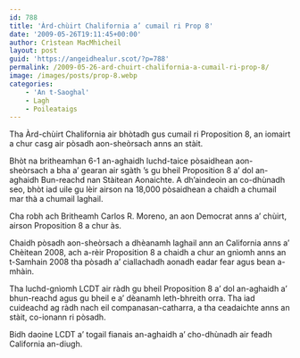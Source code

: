 ```yaml
---
id: 788
title: 'Àrd-chùirt Chalifornia a’ cumail ri Prop 8'
date: '2009-05-26T19:11:45+00:00'
author: Crìstean MacMhìcheil
layout: post
guid: 'https://angeidhealur.scot/?p=788'
permalink: /2009-05-26-ard-chuirt-chalifornia-a-cumail-ri-prop-8/
image: /images/posts/prop-8.webp
categories:
    - 'An t-Saoghal'
    - Lagh
    - Poileataigs
---
```


Tha Àrd-chùirt Chalifornia air bhòtadh gus cumail ri Proposition 8, an iomairt a chur casg air pòsadh aon-sheòrsach anns an stàit.

Bhòt na britheamhan 6-1 an-aghaidh luchd-taice pòsaidhean aon-sheòrsach a bha a’ gearan air sgàth ’s gu bheil Proposition 8 a’ dol an-aghaidh Bun-reachd nan Stàitean Aonaichte. A dh’aindeoin an co-dhùnadh seo, bhòt iad uile gu lèir airson na 18,000 pòsaidhean a chaidh a chumail mar thà a chumail laghail.

Cha robh ach Britheamh Carlos R. Moreno, an aon Democrat anns a’ chùirt, airson Proposition 8 a chur às.

Chaidh pòsadh aon-sheòrsach a dhèanamh laghail ann an California anns a’ Chèitean 2008, ach a-rèir Proposition 8 a chaidh a chur an gnìomh anns an t-Samhain 2008 tha pòsadh a’ ciallachadh aonadh eadar fear agus bean a-mhàin.

Tha luchd-gnìomh LCDT air ràdh gu bheil Proposition 8 a’ dol an-aghaidh a’ bhun-reachd agus gu bheil e a’ dèanamh leth-bhreith orra. Tha iad cuideachd ag ràdh nach eil companasan-catharra, a tha ceadaichte anns an stàit, co-ionann ri pòsadh.

Bidh daoine LCDT a’ togail fianais an-aghaidh a’ cho-dhùnadh air feadh California an-diugh.

